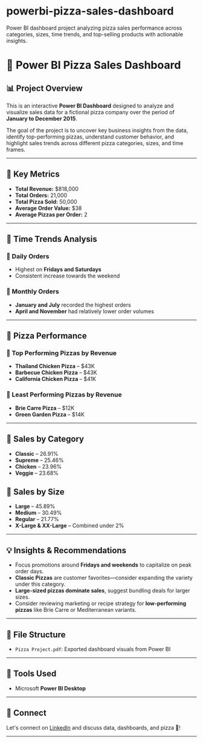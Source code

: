 # powerbi-pizza-sales-dashboard
Power BI dashboard project analyzing pizza sales performance across categories, sizes, time trends, and top-selling products with actionable insights.
# 🍕 Power BI Pizza Sales Dashboard

## 📊 Project Overview
This is an interactive **Power BI Dashboard** designed to analyze and visualize sales data for a fictional pizza company over the period of **January to December 2015**.

The goal of the project is to uncover key business insights from the data, identify top-performing pizzas, understand customer behavior, and highlight sales trends across different pizza categories, sizes, and time frames.

---

## 📌 Key Metrics
- **Total Revenue:** $818,000  
- **Total Orders:** 21,000  
- **Total Pizza Sold:** 50,000  
- **Average Order Value:** $38  
- **Average Pizzas per Order:** 2  

---

## 📅 Time Trends Analysis
### 🔹 Daily Orders
- Highest on **Fridays and Saturdays**
- Consistent increase towards the weekend

### 🔹 Monthly Orders
- **January and July** recorded the highest orders
- **April and November** had relatively lower order volumes

---

## 🍕 Pizza Performance
### 🔸 Top Performing Pizzas by Revenue
- **Thailand Chicken Pizza** – $43K  
- **Barbecue Chicken Pizza** – $43K  
- **California Chicken Pizza** – $41K  

### 🔸 Least Performing Pizzas by Revenue
- **Brie Carre Pizza** – $12K  
- **Green Garden Pizza** – $14K  

---

## 🧾 Sales by Category
- **Classic** – 26.91%
- **Supreme** – 25.46%
- **Chicken** – 23.96%
- **Veggie** – 23.68%

## 📐 Sales by Size
- **Large** – 45.89%
- **Medium** – 30.49%
- **Regular** – 21.77%
- **X-Large & XX-Large** – Combined under 2%

---

## 💡 Insights & Recommendations
- Focus promotions around **Fridays and weekends** to capitalize on peak order days.
- **Classic Pizzas** are customer favorites—consider expanding the variety under this category.
- **Large-sized pizzas dominate sales**, suggest bundling deals for larger sizes.
- Consider reviewing marketing or recipe strategy for **low-performing pizzas** like Brie Carre or Mediterranean variants.

---

## 📁 File Structure
- `Pizza Project.pdf`: Exported dashboard visuals from Power BI

---

## 📌 Tools Used
- Microsoft **Power BI Desktop**

---

## 🔗 Connect
Let's connect on [LinkedIn](www.linkedin.com/in/codebean1474) and discuss data, dashboards, and pizza 🍕!

---
